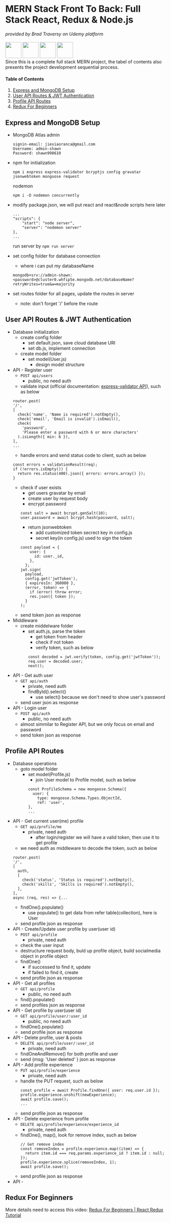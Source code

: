 # MERN Stack Front To Back: Full Stack React, Redux & Node.js

_provided by Brad Traversy on Udemy platform_ <br><br>
<img height="50" src="https://user-images.githubusercontent.com/25181517/182884177-d48a8579-2cd0-447a-b9a6-ffc7cb02560e.png">
<img height="50" src="https://user-images.githubusercontent.com/25181517/183859966-a3462d8d-1bc7-4880-b353-e2cbed900ed6.png">
<img height="50" src="https://user-images.githubusercontent.com/25181517/183897015-94a058a6-b86e-4e42-a37f-bf92061753e5.png">
<img height="50" src="https://user-images.githubusercontent.com/25181517/183568594-85e280a7-0d7e-4d1a-9028-c8c2209e073c.png">
<br>
Since this is a complete full stack MERN project, the tabel of contents also presents the project development sequential process.

#### Table of Contents

1. [Express and MongoDB Setup](#anchor_1)<br/>
1. [User API Routes & JWT Authentication](#anchor_2)<br/>
1. [Profile API Routes](#anchor_3)<br/>
1. [Redux For Beginners](#anchor_999)<br/>

## Express and MongoDB Setup<a name="anchor_1"></a>

- MongoDB Atlas admin
  ```
  signin-email: jiexiaoranca@gmail.com
  Username: admin-shawn
  Password: shawn990610
  ```
- npm for initialization

  ```
  npm i express express-validator bcryptjs config gravatar jsonwebtoken mongoose request
  ```

  nodemon

  ```
  npm i -D nodemon concurrently
  ```

- modify package.json, we will put react and react&node scripts here later
  ```
  ...
  "scripts": {
      "start": "node server",
      "server": "nodemon server"
  },
  ...
  ```
  run server by `npm run server`
- set config folder for database connection
  - where i can put my databaseName
  ```
  mongodb+srv://admin-shawn:<password>@cluster0.whfip5e.mongodb.net/databaseName?retryWrites=true&w=majority
  ```
- set routes folder for all pages, update the routes in server
  - note: don't forget '/' before the route

## User API Routes & JWT Authentication<a name="anchor_2"></a>

- Database initialization
  - create config folder
    - set default.json, save cloud database URI
    - set db.js, implement connection
  - create model folder
    - set model(User.js)
      - design model structure
- API - Register user
  - `POST api/users`
    - public, no need auth
  - validate input (official documentation: [express-validator API](https://express-validator.github.io/docs/api/check)), such as below
  ```
  router.post(
  '/',
  [
    check('name', 'Name is required').notEmpty(),
    check('email', 'Email is invalid').isEmail(),
    check(
      'password',
      'Please enter a password with 6 or more characters'
    ).isLength({ min: 6 }),
  ],
  ...
  ```
  - handle errors and send status code to client, such as below
  ```
  const errors = validationResult(req);
  if (!errors.isEmpty()) {
    return res.status(400).json({ errors: errors.array() });
  }
  ```
  - check if user exists
    - get users gravatar by email
    - create user by request body
    - encrypt password
    ```
    const salt = await bcrypt.genSalt(10);
    user.password = await bcrypt.hash(password, salt);
    ```
    - return jsonwebtoken
      - add customized token secrect key in config.js
      - secret key(in config.js) used to sign the token
    ```
    const payload = {
        user: {
          id: user._id,
        },
      };
    jwt.sign(
      payload,
      config.get('jwtToken'),
      { expiresIn: 360000 },
      (error, token) => {
        if (error) throw error;
        res.json({ token });
      }
    );
    ```
  - send token json as response
- Middleware
  - create middelware folder
    - set auth.js, parse the token
      - get token from header
      - check if not token
      - verify token, such as below
      ```
      const decoded = jwt.verify(token, config.get('jwtToken'));
      req.user = decoded.user;
      next();
      ```
- API - Get auth user
  - `GET api/auth`
    - private, need auth
    - findById().select()
      - use select() because we don't need to show user's password
  - send user json as response
- API - Login user
  - `POST api/auth`
    - public, no need auth
  - almost simmilar to Register API, but we only focus on email and password
  - send token json as response

## Profile API Routes<a name="anchor_3"></a>

- Database operations
  - goto model folder
    - set model(Profile.js)
      - join User model to Profile model, such as below
      ```
      const ProfileSchema = new mongoose.Schema({
        user: {
          type: mongoose.Schema.Types.ObjectId,
          ref: 'user',
      },
      ...
      ```
- API - Get current user(me) profile
  - `GET api/profile/me`
    - private, need auth
      - after login/register we will have a valid token, then use it to get profile
  - we need auth as middleware to decode the token, such as below
  ```
  router.post(
  '/',
  [
    auth,
    [
      check('status', 'Status is required').notEmpty(),
      check('skills', 'Skills is required').notEmpty(),
    ],
  ],
  async (req, res) => {...
  ```
  - findOne().populate()
    - use populate() to get data from refer table(collection), here is User
  - send profile json as response
- API - Create/Update user profile by user(user id)
  - `POST api/profile`
    - private, need auth
  - check the user input
  - destructure request body, buld up profile object, build socialmedia object in profile object
  - findOne()
    - if successed to find it, update
    - if failed to find it, create
  - send profile json as response
- API - Get all profiles
  - `GET api/profile`
    - public, no need auth
  - find().populate()
  - send profiles json as response
- API - Get profile by user(user id)
  - `GET api/profile/user/:user_id`
    - public, no need auth
  - findOne().populate()
  - send profile json as response
- API - Delete profile, user & posts
  - `DELETE api/profile/user/:user_id`
    - private, need auth
  - findOneAndRemove() for both profile and user
  - send {msg: 'User deleted' } json as response
- API - Add profile experience
  - `PUT api/profile/experience`
    - private, need auth
  - handle the PUT request, such as below
    ```
    const profile = await Profile.findOne({ user: req.user.id });
    profile.experience.unshift(newExperience);
    await profile.save();
    ...
    ```
  - send profile json as response
- API - Delete experience from profile
  - `DELETE api/profile/experience/experience_id`
    - private, need auth
  - findOne(), map(), look for remove index, such as below
    ```
    // Get remove index
    const removeIndex = profile.experience.map((item) => {
      return item.id === req.params.experience_id ? item.id : null;
    });
    profile.experience.splice(removeIndex, 1);
    await profile.save();
    ```
  - send profile json as response
- API - 

## Redux For Beginners<a name="anchor_999"></a>

More details need to access this video: [Redux For Beginners | React Redux Tutorial](https://www.youtube.com/watch?v=CVpUuw9XSjY)
